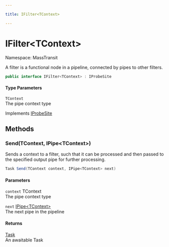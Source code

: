 ```yaml
---

title: IFilter<TContext>

---
```


# IFilter\<TContext\>

Namespace: MassTransit

A filter is a functional node in a pipeline, connected by pipes to
 other filters.

```csharp
public interface IFilter<TContext> : IProbeSite
```

#### Type Parameters

`TContext`<br/>
The pipe context type

Implements [IProbeSite](../masstransit/iprobesite)

## Methods

### **Send(TContext, IPipe\<TContext\>)**

Sends a context to a filter, such that it can be processed and then passed to the
 specified output pipe for further processing.

```csharp
Task Send(TContext context, IPipe<TContext> next)
```

#### Parameters

`context` TContext<br/>
The pipe context type

`next` [IPipe\<TContext\>](../masstransit/ipipe-1)<br/>
The next pipe in the pipeline

#### Returns

[Task](https://learn.microsoft.com/en-us/dotnet/api/system.threading.tasks.task)<br/>
An awaitable Task
